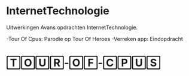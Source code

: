 # InternetTechnologie
Uitwerkingen Avans opdrachten InternetTechnologie.

-Tour Of Cpus: Parodie op Tour Of Heroes
-Verreken app: Eindopdracht

# 🅃🄾🅄🅁-🄾🄵-🄲🄿🅄🅂 

